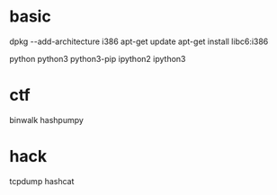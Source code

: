 # basic
dpkg --add-architecture i386
apt-get update
apt-get install libc6:i386

python  python3 python3-pip ipython2 ipython3 

# ctf
binwalk hashpumpy

# hack
tcpdump hashcat
